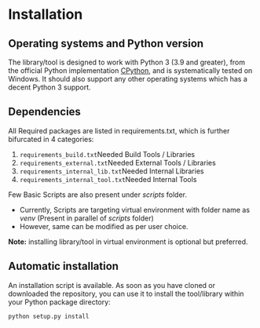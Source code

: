 Installation
============

Operating systems and Python version
------------------------------------

The library/tool is designed to work with Python 3 (3.9 and greater), from the official Python 
implementation [CPython](https://www.python.org/), and is systematically tested on Windows. 
It should also support any other operating systems which has a decent Python 3 support.

Dependencies
------------

All Required packages are listed in requirements.txt, which is further bifurcated in 4 categories:
1. ```requirements_build.txt```Needed Build Tools / Libraries 
2. ```requirements_external.txt```Needed External Tools / Libraries
3. ```requirements_internal_lib.txt```Needed Internal Libraries
4. ```requirements_internal_tool.txt```Needed Internal Tools

Few Basic Scripts are also present under <i>scripts</i> folder.
   - Currently, Scripts are targeting virtual environment with folder name as <i>venv</i> (Present in parallel of <i>scripts</i> folder)
   - However, same can be modified as per user choice.
    
   **Note:** installing library/tool in virtual environment is optional but preferred.

Automatic installation
----------------------

An installation script is available.
As soon as you have cloned or downloaded the repository, you can use it to install
the tool/library within your Python package directory:

```
python setup.py install
```